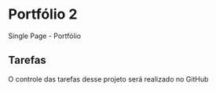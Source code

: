 # Portfólio 2
Single Page - Portfólio


## Tarefas
O controle das tarefas desse projeto será realizado no GitHub